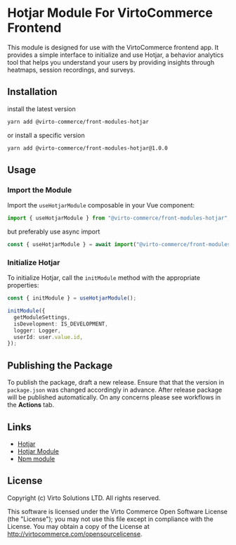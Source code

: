 # Hotjar Module For VirtoCommerce Frontend

This module is designed for use with the VirtoCommerce frontend app. It provides a simple interface to initialize and use Hotjar, a behavior analytics tool that helps you understand your users by providing insights through heatmaps, session recordings, and surveys.

## Installation

install the latest version

```bash
yarn add @virto-commerce/front-modules-hotjar
```

or install a specific version

```bash
yarn add @virto-commerce/front-modules-hotjar@1.0.0
```

## Usage

### Import the Module

Import the `useHotjarModule` composable in your Vue component:

```ts
import { useHotjarModule } from "@virto-commerce/front-modules-hotjar";
```

but preferably use async import

```ts
const { useHotjarModule } = await import("@virto-commerce/front-modules-hotjar");
```

### Initialize Hotjar

To initialize Hotjar, call the `initModule` method with the appropriate properties:

```ts
const { initModule } = useHotjarModule();

initModule({
  getModuleSettings,
  isDevelopment: IS_DEVELOPMENT,
  logger: Logger,
  userId: user.value.id,
});
```

## Publishing the Package

To publish the package, draft a new release. Ensure that that the version in `package.json` was changed accordingly in advance. After release package will be published automatically. On any concerns please see workflows in the **Actions** tab.

## Links

- [Hotjar](https://www.hotjar.com/)
- [Hotjar Module](https://github.com/VirtoCommerce/vc-module-hotjar)
- [Npm module](https://www.npmjs.com/package/@virto-commerce/front-modules-hotjar)

## License

Copyright (c) Virto Solutions LTD. All rights reserved.

This software is licensed under the Virto Commerce Open Software License (the "License"); you
may not use this file except in compliance with the License. You may
obtain a copy of the License at http://virtocommerce.com/opensourcelicense.
